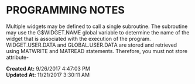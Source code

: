 # PROGRAMMING NOTES

Multiple widgets may be defined to call a single subroutine. The subroutine may use the G$WIDGET.NAME global variable to determine the name of the widget that is associated with the execution of the program.  WIDGET.USER.DATA and GLOBAL.USER.DATA are stored and retrieved using MATWRITE and MATREAD statements. Therefore, you must not store attribute-  

**Created At:** 9/26/2017 4:47:03 PM  
**Updated At:** 11/21/2017 3:30:11 AM  

